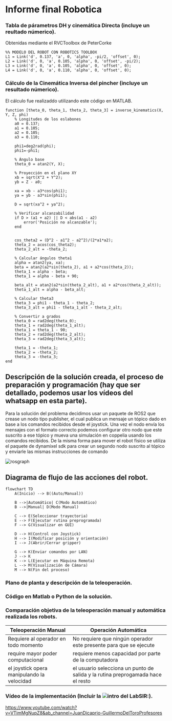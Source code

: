 # Informe final Robotica

### Tabla de párametros DH y cinemática Directa (incluye un reultado númerico).

Obtenidas mediante el RVCToolbox de PeterCorke
```
%% MODELO DEL ROBOT CON ROBOTICS TOOLBOX
L1 = Link('d', 0.137, 'a', 0, 'alpha', -pi/2, 'offset', 0);
L2 = Link('d', 0, 'a', 0.105, 'alpha', 0, 'offset', -pi/2);
L3 = Link('d', 0, 'a', 0.105, 'alpha', 0, 'offset', 0);
L4 = Link('d', 0, 'a', 0.110, 'alpha', 0, 'offset', 0);
```

### Cálculo de la Cinemática Inversa del pincher (incluye un resultado númerico).

El cálculo fue realizaddo utilizando este código en MATLAB.

```
function [theta_0, theta_1, theta_2, theta_3] = inverse_kinematics(X, Y, Z, phi)
    % Longitudes de los eslabones
    a0 = 0.137;
    a1 = 0.105;
    a2 = 0.105;
    a3 = 0.110;
    
    phi1=deg2rad(phi);
    phi1=-phi1;

    % Ángulo base
    theta_0 = atan2(Y, X);
    
    % Proyección en el plano XY
    xb = sqrt(X^2 + Y^2);
    yb = Z - a0;
    
    xa = xb - a3*cos(phi1);
    ya = yb - a3*sin(phi1);
    
    D = sqrt(xa^2 + ya^2);

    % Verificar alcanzabilidad
    if D > (a1 + a2) || D < abs(a1 - a2)
        error('Posición no alcanzable');
    end


    cos_theta2 = (D^2 - a1^2 - a2^2)/(2*a1*a2);
    theta_2 = acos(cos_theta2);
    theta_2_alt = -theta_2;

    % Calcular ángulos theta1
    alpha = atan2(ya, xa);
    beta = atan2(a2*sin(theta_2), a1 + a2*cos(theta_2));
    theta_1 = alpha - beta;
    theta_1 = alpha - beta + 90;

    beta_alt = atan2(a2*sin(theta_2_alt), a1 + a2*cos(theta_2_alt));
    theta_1_alt = alpha - beta_alt;
    
    % Calcular theta3
    theta_3 = phi1 - theta_1 - theta_2;
    theta_3_alt = phi1 - theta_1_alt - theta_2_alt;

    % Convertir a grados
    theta_0 = rad2deg(theta_0);
    theta_1 = rad2deg(theta_1_alt);
    theta_1 = theta_1 - 90;
    theta_2 = rad2deg(theta_2_alt);
    theta_3 = rad2deg(theta_3_alt);

    theta_1 = -theta_1;
    theta_2 = -theta_2;
    theta_3 = -theta_3;
end
```
## Descripción de la solución creada, el proceso de preparación y programación (hay que ser detallado, podemos usar los vídeos del whatsapp en esta parte).

Para la solución del problema decidimos usar un paquete de ROS2 que crease un nodo tipo publisher, el cual publica un mensaje  un tópico dado en base a los comandos recibidos desde el joystick. Una vez el nodo envía los mensajes con el formato correcto podemos configurar otro nodo que este suscrito a ese  tópico y mueva una simulación en coppelia usando los comandos recibidos. De la misma forma para mover el robot físico se utiliza el paquete de dynamixel sdk para crear un segundo nodo suscrito al tópico y enviarle las mismas instrucciones de comando

![rosgraph](https://github.com/user-attachments/assets/b757cbc8-d9d6-4c83-b379-8fc9be861bd2)

## Diagrama de flujo de las acciones del robot.
```mermaid
flowchart TD
    A(Inicio) --> B((Auto/Manual))

    B -->|Automático| C(Modo Automático)
    B -->|Manual| D(Modo Manual)
    
    C --> E(Seleccionar trayectoria)
    E --> F(Ejecutar rutina preprogramada)
    F --> G(Visualizar en GUI)
    
    D --> H(Control con Joystick)
    H --> I(Modificar posición y orientación)
    I --> J(Abrir/Cerrar gripper)
    
    G --> K(Enviar comandos por LAN)
    J --> K
    K --> L(Ejecutar en Máquina Remota)
    L --> M(Visualización de Cámara)
    M --> N(Fin del proceso)
```
### Plano de planta y descripción de la teleoperación.
### Código en Matlab o Python de la solución.
### Comparación objetiva de la teleoperación manual y automática realizada los robots.

|Teleoperación Manual|Operación Automática|
|---|---|
|Requiere al operador en todo momento|No requiere que ningún operador este presente para que se ejecute|
|require mayor poder computacional|requiere menos capacidad por parte de la computadora|
|el joystick opera manipulando la velocidad|el usuario selecciona un punto de salida y la rutina preprogamada hace el resto|

### Vídeo de la implementación (Incluir la ![intro del LabSIR:](https://drive.google.com/file/d/1wSxw7m7n5hXOtkc8C0H0lLAxTx3BqQSe/view)).

https://www.youtube.com/watch?v=VTimMgNupZ8&ab_channel=JuanDicaprio-GuillermoDelToroProfesores
